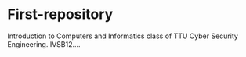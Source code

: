 # First-repository

Introduction to Computers and Informatics class of TTU Cyber Security Engineering. IVSB12....
